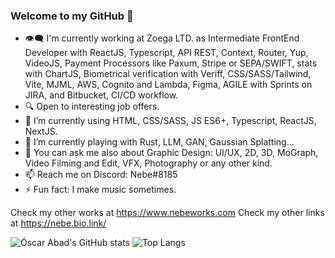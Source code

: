 ### Welcome to my GitHub 👋

<!--
**N3BB3Z4R/N3BB3Z4R** is a ✨ _special_ ✨ repository because its `README.md` (this file) appears on your GitHub profile.

Here are some ideas to get you started:
-->
- 👁️‍🗨️ I'm currently working at Zoega LTD. as Intermediate FrontEnd Developer with ReactJS, Typescript, API REST, Context, Router, Yup, VideoJS, Payment Processors like Paxum, Stripe or SEPA/SWIFT, stats with ChartJS, Biometrical verification with Veriff, CSS/SASS/Tailwind, Vite, MJML, AWS, Cognito and Lambda, Figma, AGILE with Sprints on JIRA, and Bitbucket, CI/CD workflow.
- 🔍 Open to interesting job offers.
- 🔭 I’m currently using HTML, CSS/SASS, JS ES6+, Typescript, ReactJS, NextJS.
- 🌱 I’m currently playing with Rust, LLM, GAN, Gaussian Splatting...
- 💬 You can ask me also about Graphic Design: UI/UX, 2D, 3D, MoGraph, Video Filming and Edit, VFX, Photography or any other kind.
- 📫 Reach me on Discord: Nebe#8185
- ⚡ Fun fact: I make music sometimes.

Check my other works at https://www.nebeworks.com
Check my other links at https://nebe.bio.link/

![Óscar Abad's GitHub stats](https://github-readme-stats.vercel.app/api?username=N3BB3Z4R&show_icons=true&theme=onedark&count_private=true)
![Top Langs](https://github-readme-stats.vercel.app/api/top-langs/?username=N3BB3Z4R&layout=compact&theme=onedark)
